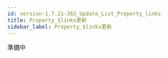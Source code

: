 ```yaml
---
id: version-1.7.21-362_Update_List_Property_links
title: Property_$links更新
sidebar_label: Property_$links更新
---
```



準備中


